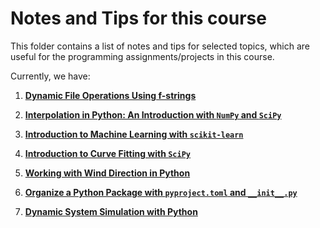 # Notes and Tips for this course

This folder contains a list of notes and tips for selected topics, which are
useful for the programming assignments/projects in this course.

Currently, we have:
1. [**Dynamic File Operations Using f-strings**](
1_note_on_dynamic_file_operations.md)

2. [**Interpolation in Python: An Introduction with `NumPy` and  `SciPy`**](
2_note_on_interpolation.md)

3. [**Introduction to Machine Learning with `scikit-learn`**](
3_note_on_machine_learning.md)

4. [**Introduction to Curve Fitting with `SciPy`**](
4_note_on_curve_fitting.md)

5. [**Working with Wind Direction in Python**](
5_note_on_wind_direction.md)

6. [**Organize a Python Package with `pyproject.toml` and `__init__.py`**](
6_note_on_packaging.md)

6. [**Dynamic System Simulation with Python**](
7_note_on_dynamic_system_simulation.md)